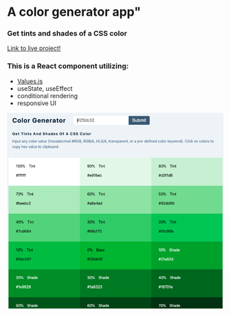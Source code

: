 # A color generator app"

### Get tints and shades of a CSS color

[Link to live project!](https://mwomack-react-9-colors.netlify.app/)

### This is a React component utilizing:

- [Values.js](https://github.com/noeldelgado/values.js)
- useState, useEffect
- conditional rendering
- responsive UI

![photo](./public/images/color-img.png)
